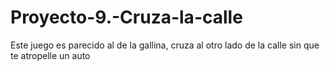 # Proyecto-9.-Cruza-la-calle
Este juego es parecido al de la gallina, cruza al otro lado de la calle sin que te atropelle un auto 
